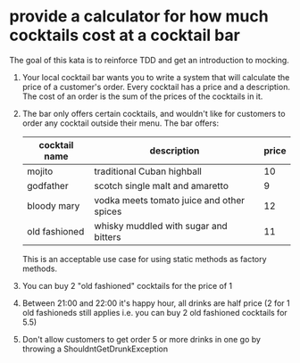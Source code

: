 # provide a calculator for how much cocktails cost at a cocktail bar

The goal of this kata is to reinforce TDD and get an introduction to mocking.

1. Your local cocktail bar wants you to write a system that will calculate the price of a customer's order. Every cocktail
has a price and a description. The cost of an order is the sum of the prices of the cocktails in it.

2. The bar only offers certain cocktails, and wouldn't like for customers to order any cocktail outside their menu. The bar offers:

   | cocktail name | description                               | price |
   |---------------|-------------------------------------------|-------|
   | mojito        | traditional Cuban highball                | 10    |
   | godfather     | scotch single malt and amaretto           | 9     |
   | bloody mary   | vodka meets tomato juice and other spices | 12    |
   | old fashioned | whisky muddled with sugar and bitters     | 11    |

   This is an acceptable use case for using static methods as factory methods.

3. You can buy 2 "old fashioned" cocktails for the price of 1

4. Between 21:00 and 22:00 it's happy hour, all drinks are half price (2 for 1 old fashioneds still applies i.e. you can buy 2 old fashioned cocktails for 5.5)

5. Don't allow customers to get order 5 or more drinks in one go by throwing a ShouldntGetDrunkException